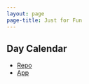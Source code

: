 ```yaml
---
layout: page
page-title: Just for Fun
---
```


## Day Calendar

* <a href="https://github.com/ianmstew/day-calendar" target="_blank">Repo</a>
* <a href="http://ianmstew.com/day-calendar/" target="_blank">App</a>